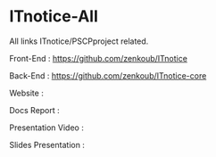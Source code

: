 # ITnotice-All
All links ITnotice/PSCPproject related.

Front-End : https://github.com/zenkoub/ITnotice

Back-End : https://github.com/zenkoub/ITnotice-core

Website : 

Docs Report : 

Presentation Video : 

Slides Presentation :
